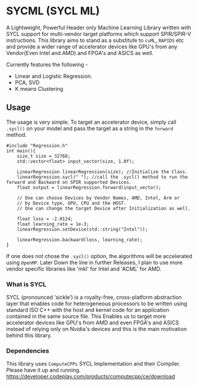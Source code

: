 # SYCML (SYCL ML)
A Lightweight, Powerful Header only Machine Learning Library written with  SYCL support for multi-vendor target platforms which support SPIR/SPIR-V instructions. 
This library aims to stand as a substitute to `cuML`, `RAPIDS` etc and provide a wider range of accelerator devices like GPU's from any Vendor(Even Intel and AMD) and FPGA's and ASICS as well. 

Currently features the following - 
* Linear and Logistic Regression. 
* PCA, SVD
* K means Clustering

## Usage 
The usage is very simple. To target an accelerator device, simply call `.sycl()` on your model and pass the target as a string in the `forward` method. 
```
#include "Regression.h"
int main(){
    size_t size = 32768;
    std::vector<float> input_vector(size, 1.0f);

    LinearRegression linearRegression(size); //Initialize the Class.
    linearRegression.sycl(" "); //call the .sycl() method to run the forward and Backward on SPIR supported Devices.
    float output = linearRegression.forward(input_vector);

    // One can choose Devices by Vendor Names, AMD, Intel, Arm or
    // by Device type, GPU, CPU and the HOST.
    // One can change the target Device after Initialization as well.

    float loss = -2.0124;
    float learning_rate = 1e-3;
    linearRegression.setDevice(std::string("Intel"));

    linearRegression.backward(loss, learning_rate);
}
```
If one does not chose the `.sycl()` option, the algorithms will be accelerated using `OpenMP`. Later Down the line in further Releases, I plan to use more vendor specific libraries like 'mkl' for Intel and 'ACML' for AMD. 

### What is SYCL 
SYCL (pronounced ‘sickle’) is a royalty-free, cross-platform abstraction layer that enables code for heterogeneous processors to be written using standard ISO C++ with the host and kernel code for an application contained in the same source file. This Enables us to target more accelerator devices like GPU's from AMD and even FPGA's and ASICS instead of relying only on Nvidia's devices and this is the main motivation behind this library. 

### Dependencies
This library uses `ComputeCPPs` SYCL Implementation and their Compiler. Please have it up and running. https://developer.codeplay.com/products/computecpp/ce/download
